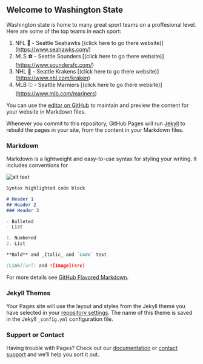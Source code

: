 ## Welcome to Washington State

Washington state is home to many great sport teams on a proffesional level. Here are some of the top teams in each sport:

1. NFL 🏈 -  Seattle Seahawks [(click here to go there website)] (https://www.seahawks.com/)
2. MLS ⚽ - Seattle Sounders [(click here to go there website)] (https://www.soundersfc.com/)
3. NHL 🏒 - Seattle Krakens [(click here to go there website)] (https://www.nhl.com/kraken)
4. MLB ⚾ - Seattle Marniers [(click here to go there website)] (https://www.mlb.com/mariners)

You can use the [editor on GitHub](https://github.com/seattle145/Micro-WebSite-Project/edit/main/README.md) to maintain and preview the content for your website in Markdown files.

Whenever you commit to this repository, GitHub Pages will run [Jekyll](https://jekyllrb.com/) to rebuild the pages in your site, from the content in your Markdown files.

### Markdown

Markdown is a lightweight and easy-to-use syntax for styling your writing. It includes conventions for

![alt text](https://medcitynews.com/uploads/2019/08/Seattle-e1565293516425.jpg)
```markdown
Syntax highlighted code block

# Header 1
## Header 2
### Header 3

- Bulleted
- List

1. Numbered
2. List

**Bold** and _Italic_ and `Code` text

[Link](url) and ![Image](src)
```

For more details see [GitHub Flavored Markdown](https://guides.github.com/features/mastering-markdown/).

### Jekyll Themes

Your Pages site will use the layout and styles from the Jekyll theme you have selected in your [repository settings](https://github.com/seattle145/Micro-WebSite-Project/settings/pages). The name of this theme is saved in the Jekyll `_config.yml` configuration file.

### Support or Contact

Having trouble with Pages? Check out our [documentation](https://docs.github.com/categories/github-pages-basics/) or [contact support](https://support.github.com/contact) and we’ll help you sort it out.
